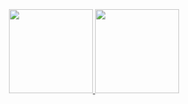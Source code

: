 <div align="center">
  <a href="https://github.com/Hulff">
  <img height="150em" src="https://github-readme-stats.vercel.app/api?username=Hulff&show_icons=true&theme=dark&include_all_commits=true&count_private=true"/>
  <img height="150em" src="https://github-readme-stats.vercel.app/api/top-langs/?username=Hulff&layout=compact&langs_count=7&theme=dark"/>
</div>
